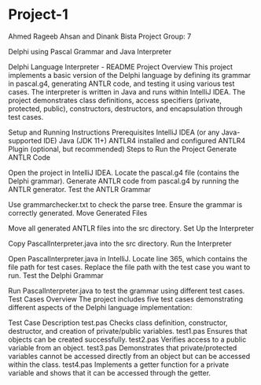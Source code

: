 # Project-1 
Ahmed Rageeb Ahsan and Dinank Bista
Project Group: 7

Delphi using Pascal Grammar and Java Interpreter

Delphi Language Interpreter - README
Project Overview
This project implements a basic version of the Delphi language by defining its grammar in pascal.g4, generating ANTLR code, and testing it using various test cases. The interpreter is written in Java and runs within IntelliJ IDEA. The project demonstrates class definitions, access specifiers (private, protected, public), constructors, destructors, and encapsulation through test cases.

Setup and Running Instructions
Prerequisites
IntelliJ IDEA (or any Java-supported IDE)
Java (JDK 11+)
ANTLR4 installed and configured
ANTLR4 Plugin (optional, but recommended)
Steps to Run the Project
Generate ANTLR Code

Open the project in IntelliJ IDEA.
Locate the pascal.g4 file (contains the Delphi grammar).
Generate ANTLR code from pascal.g4 by running the ANTLR generator.
Test the ANTLR Grammar

Use grammarchecker.txt to check the parse tree.
Ensure the grammar is correctly generated.
Move Generated Files

Move all generated ANTLR files into the src directory.
Set Up the Interpreter

Copy PascalInterpreter.java into the src directory.
Run the Interpreter

Open PascalInterpreter.java in IntelliJ.
Locate line 365, which contains the file path for test cases.
Replace the file path with the test case you want to run.
Test the Delphi Grammar

Run PascalInterpreter.java to test the grammar using different test cases.
Test Cases Overview
The project includes five test cases demonstrating different aspects of the Delphi language implementation:

Test Case	Description
test.pas	Checks class definition, constructor, destructor, and creation of private/public variables.
test1.pas	Ensures that objects can be created successfully.
test2.pas	Verifies access to a public variable from an object.
test3.pas	Demonstrates that private/protected variables cannot be accessed directly from an object but can be accessed within the class.
test4.pas	Implements a getter function for a private variable and shows that it can be accessed through the getter.
